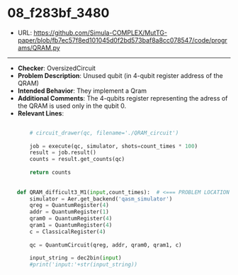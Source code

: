 # 08_f283bf_3480
 - URL: https://github.com/Simula-COMPLEX/MutTG-paper/blob/fb7ec57f8ed101045d0f2bd573baf8a8cc078547/code/programs/QRAM.py
---
 - **Checker**: OversizedCircuit
 - **Problem Description**: Unused qubit (in 4-qubit register address of the QRAM)
 - **Intended Behavior**: They implement a Qram
 - **Additional Comments**: The 4-qubits register representing the adress of the QRAM is used only in the qubit 0.
 - **Relevant Lines**:
```python
   
       # circuit_drawer(qc, filename='./QRAM_circuit')
   
       job = execute(qc, simulator, shots=count_times * 100)
       result = job.result()
       counts = result.get_counts(qc)
   
       return counts
   
   
   def QRAM_difficult3_M1(input,count_times):  # <=== PROBLEM LOCATION
       simulator = Aer.get_backend('qasm_simulator')
       qreg = QuantumRegister(4)
       addr = QuantumRegister(1)
       qram0 = QuantumRegister(4)
       qram1 = QuantumRegister(4)
       c = ClassicalRegister(4)
   
       qc = QuantumCircuit(qreg, addr, qram0, qram1, c)
   
       input_string = dec2bin(input)
       #print('input:'+str(input_string))
```